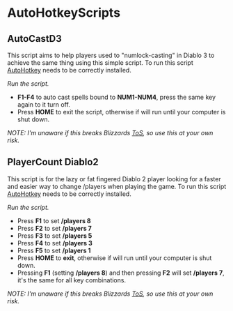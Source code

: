 # AutoHotkeyScripts

## AutoCastD3

This script aims to help players used to "numlock-casting" in Diablo 3 to achieve the same thing using this simple script. To run this script [AutoHotkey](https://www.autohotkey.com) needs to be correctly installed. 

*Run the script.*

* **F1-F4** to auto cast spells bound to **NUM1-NUM4**, press the same key again to it turn off.
* Press **HOME** to exit the script, otherwise if will run until your computer is shut down.

*NOTE: I'm unaware if this breaks Blizzards [ToS](https://www.blizzard.com/en-us/legal/fba4d00f-c7e4-4883-b8b9-1b4500a402ea/blizzard-end-user-license-agreement), so use this at your own risk.*

## PlayerCount Diablo2

This script is for the lazy or fat fingered Diablo 2 player looking for a faster and easier way to change /players when playing the game. To run this script [AutoHotkey](https://www.autohotkey.com) needs to be correctly installed. 

*Run the script.*

* Press **F1** to set **/players 8**
* Press **F2** to set **/players 7**
* Press **F3** to set **/players 5**
* Press **F4** to set **/players 3**
* Press **F5** to set **/players 1**
* Press **HOME** to **exit**, otherwise if will run until your computer is shut down.
* Pressing **F1** (setting **/players 8**) and then pressing **F2** will set **/players 7**, it's the same for all key combinations.

*NOTE: I'm unaware if this breaks Blizzards [ToS](https://www.blizzard.com/en-us/legal/fba4d00f-c7e4-4883-b8b9-1b4500a402ea/blizzard-end-user-license-agreement), so use this at your own risk.*
